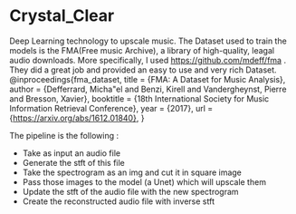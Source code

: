 # Crystal_Clear
Deep Learning technology to upscale music.
The Dataset used to train the models is the FMA(Free music Archive), a library of high-quality, leagal audio downloads.
More specifically, I used https://github.com/mdeff/fma . They did a great job and provided an easy to use and very rich Dataset.
@inproceedings{fma_dataset,
  title = {FMA: A Dataset for Music Analysis},
  author = {Defferrard, Micha\"el and Benzi, Kirell and Vandergheynst, Pierre and Bresson, Xavier},
  booktitle = {18th International Society for Music Information Retrieval Conference},
  year = {2017},
  url = {https://arxiv.org/abs/1612.01840},
}

The pipeline is the following : 

- Take as input an audio file
- Generate the stft of this file
- Take the spectrogram as an img and cut it in square image
- Pass those images to the model (a Unet) which will upscale them
- Update the stft of the audio file with the new spectrogram
- Create the reconstructed audio file with inverse stft


